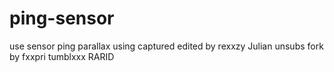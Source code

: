 # ping-sensor
use sensor ping parallax using captured
edited by rexxzy
Julian
unsubs
fork by fxxpri
tumblxxx
RARID

